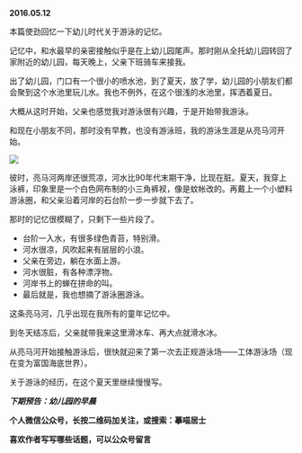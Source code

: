 
          
            
**2016.05.12**

本篇使劲回忆一下幼儿时代关于游泳的记忆。

记忆中，和水最早的亲密接触似乎是在上幼儿园尾声。那时刚从全托幼儿园转回了家附近的幼儿园，每天晚上，父亲下班骑车来接我。

出了幼儿园，门口有一个很小的喷水池，到了夏天，放了学，幼儿园的小朋友们都会聚到这个水池里玩儿水。我也不例外，在这个很浅的水池里，挥洒着夏日。

大概从这时开始，父亲也感觉我对游泳很有兴趣，于是开始带我游泳。

和现在小朋友不同，那时没有早教，也没有游泳班，我的游泳生涯是从亮马河开始。



![](//upload-images.jianshu.io/upload_images/51001-1de07d964d629c5d.jpg)




彼时，亮马河两岸还很荒凉，河水比90年代末期干净，比现在脏。夏天，我穿上泳裤，印象里是一个白色网布制的小三角裤衩，像是蚊帐改的。再戴上一个小塑料游泳圈，和父亲沿着河岸的石台阶一步一步就下去了。

那时的记忆很模糊了，只剩下一些片段了。
* 台阶一入水，有很多绿色青苔，特别滑。
* 河水很凉，风吹起来有层层的小浪。
* 父亲在旁边，躺在水面上游。
* 河水很脏，有各种漂浮物。
* 河岸书上的蝉在拼命的叫。
* 最后就是，我也想摘了游泳圈游泳。


这条亮马河，几乎出现在我所有的童年记忆中。

到冬天结冻后，父亲就带我来这里滑冰车、再大点就滑水冰。

从亮马河开始接触游泳后，很快就迎来了第一次去正规游泳场——工体游泳场（现在变为富国海底世界）。

关于游泳的经历，在这个夏天里继续慢慢写。


***下期预告：幼儿园的早晨***


**个人微信公众号，长按二维码加关注，或搜索：摹喵居士**

**喜欢作者写写哪些话题，可以公众号留言**




          
        
